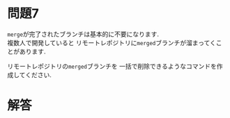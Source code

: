 # 問題7
`merge`が完了されたブランチは基本的に不要になります.  
複数人で開発していると リモートレポジトリに`merged`ブランチが溜まってくことがあります.


リモートレポジトリの`merged`ブランチを
一括で削除できるようなコマンドを作成してください.

# 解答

